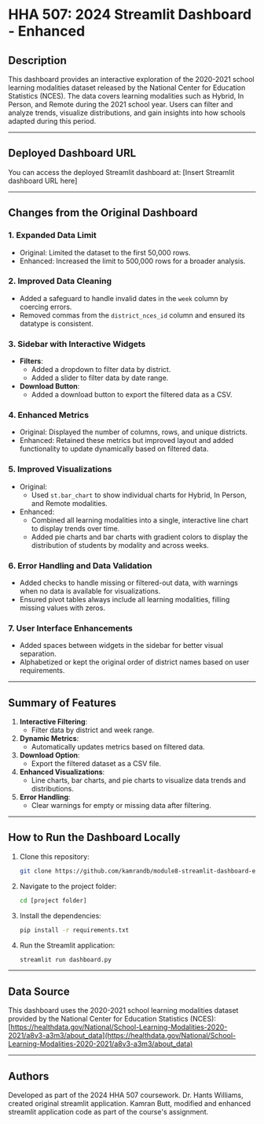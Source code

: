 # HHA 507: 2024 Streamlit Dashboard - Enhanced

## Description
This dashboard provides an interactive exploration of the 2020-2021 school learning modalities dataset released by the National Center for Education Statistics (NCES). The data covers learning modalities such as Hybrid, In Person, and Remote during the 2021 school year. Users can filter and analyze trends, visualize distributions, and gain insights into how schools adapted during this period.

---

## Deployed Dashboard URL
You can access the deployed Streamlit dashboard at:
[Insert Streamlit dashboard URL here]

---

## Changes from the Original Dashboard

### 1. **Expanded Data Limit**
- Original: Limited the dataset to the first 50,000 rows.
- Enhanced: Increased the limit to 500,000 rows for a broader analysis.

### 2. **Improved Data Cleaning**
- Added a safeguard to handle invalid dates in the `week` column by coercing errors.
- Removed commas from the `district_nces_id` column and ensured its datatype is consistent.

### 3. **Sidebar with Interactive Widgets**
- **Filters**:
  - Added a dropdown to filter data by district.
  - Added a slider to filter data by date range.
- **Download Button**:
  - Added a download button to export the filtered data as a CSV.

### 4. **Enhanced Metrics**
- Original: Displayed the number of columns, rows, and unique districts.
- Enhanced: Retained these metrics but improved layout and added functionality to update dynamically based on filtered data.

### 5. **Improved Visualizations**
- Original:
  - Used `st.bar_chart` to show individual charts for Hybrid, In Person, and Remote modalities.
- Enhanced:
  - Combined all learning modalities into a single, interactive line chart to display trends over time.
  - Added pie charts and bar charts with gradient colors to display the distribution of students by modality and across weeks.

### 6. **Error Handling and Data Validation**
- Added checks to handle missing or filtered-out data, with warnings when no data is available for visualizations.
- Ensured pivot tables always include all learning modalities, filling missing values with zeros.

### 7. **User Interface Enhancements**
- Added spaces between widgets in the sidebar for better visual separation.
- Alphabetized or kept the original order of district names based on user requirements.

---

## Summary of Features
1. **Interactive Filtering**:
   - Filter data by district and week range.
2. **Dynamic Metrics**:
   - Automatically updates metrics based on filtered data.
3. **Download Option**:
   - Export the filtered dataset as a CSV file.
4. **Enhanced Visualizations**:
   - Line charts, bar charts, and pie charts to visualize data trends and distributions.
5. **Error Handling**:
   - Clear warnings for empty or missing data after filtering.

---

## How to Run the Dashboard Locally
1. Clone this repository:
   ```bash
   git clone https://github.com/kamrandb/module8-streamlit-dashboard-enhanced
   ```
2. Navigate to the project folder:
   ```bash
   cd [project folder]
   ```
3. Install the dependencies:
   ```bash
   pip install -r requirements.txt
   ```
4. Run the Streamlit application:
   ```bash
   streamlit run dashboard.py
   ```

---

## Data Source
This dashboard uses the 2020-2021 school learning modalities dataset provided by the National Center for Education Statistics (NCES):  
[https://healthdata.gov/National/School-Learning-Modalities-2020-2021/a8v3-a3m3/about_data](https://healthdata.gov/National/School-Learning-Modalities-2020-2021/a8v3-a3m3/about_data)

---

## Authors
Developed as part of the 2024 HHA 507 coursework. Dr. Hants Williams, created original streamlit application. Kamran Butt, modified and enhanced streamlit application code as part of the course's assignment.
